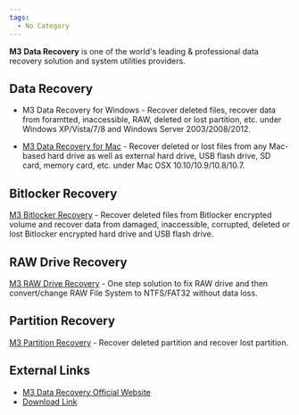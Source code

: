 ```yaml
---
tags:
  - No Category
---
```

**M3 Data Recovery** is one of the world's leading & professional data
recovery solution and system utilities providers.

## Data Recovery

- M3 Data Recovery for Windows - Recover deleted files, recover data
  from foramtted, inaccessible, RAW, deleted or lost partition, etc.
  under Windows XP/Vista/7/8 and Windows Server 2003/2008/2012.

<!-- -->

- [M3 Data Recovery for Mac](m3_data_recovery_for_mac.md) -
  Recover deleted or lost files from any Mac-based hard drive as well as
  external hard drive, USB flash drive, SD card, memory card, etc. under
  Mac OSX 10.10/10.9/10.8/10.7.

## Bitlocker Recovery

[M3 Bitlocker Recovery](m3_bitlocker_recovery.md) - Recover
deleted files from Bitlocker encrypted volume and recover data from
damaged, inaccessible, corrupted, deleted or lost Bitlocker encrypted
hard drive and USB flash drive.

## RAW Drive Recovery

[M3 RAW Drive Recovery](m3_raw_drive_recovery.md) - One step
solution to fix RAW drive and then convert/change RAW File System to
NTFS/FAT32 without data loss.

## Partition Recovery

[M3 Partition Recovery](m3_partition_recovery.md) - Recover
deleted partition and recover lost partition.

## External Links

- [M3 Data Recovery Official Website](http://www.m3datarecovery.com/)
- [Download Link](http://www.m3datarecovery.com/download/)